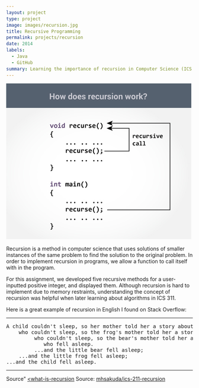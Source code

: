 ```yaml
---
layout: project
type: project
image: images/recursion.jpg
title: Recursive Programming
permalink: projects/recursion
date: 2014
labels:
  - Java
  - GitHub
summary: Learning the importance of recursion in Computer Science (ICS 211).
---
```


<img class="ui large right floated rounded image" src="../images/recursion1.jpg">

Recursion is a method in computer science that uses solutions of smaller instances of the same problem to find the solution to the original problem. In order to implement recursion in programs, we allow a function to call itself with in the program.

For this assignment, we developed five recursive methods for a user-inputted positive integer, and displayed them. Although recursion is hard to implement due to memory restraints, understanding the concept of recursion was helpful when later learning about algorithms in ICS 311.

Here is a great example of recursion in English I found on Stack Overflow:

<hr>

<pre>
A child couldn't sleep, so her mother told her a story about a little frog,
    who couldn't sleep, so the frog's mother told her a story about a little bear,
         who couldn't sleep, so the bear's mother told her a story about a little weasel... 
            who fell asleep.
         ...and the little bear fell asleep;
    ...and the little frog fell asleep;
...and the child fell asleep.
</pre>

<hr>

Source" <a href="https://stackoverflow.com/questions/3021/what-is-recursion-and-when-should-i-use-it"></i><what-is-recursion</a>
Source: <a href="https://github.com/mhsakuda/ICS-Projects/blob/master/Assignment%206/SakudaMitchell6.java"><i class="large github icon "></i>mhsakuda/ics-211-recursion</a>

